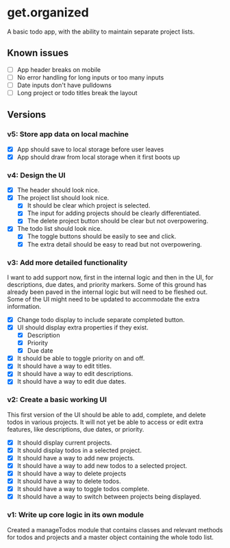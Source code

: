 # get.organized

A basic todo app, with the ability to maintain separate project lists.

## Known issues

- [ ] App header breaks on mobile
- [ ] No error handling for long inputs or too many inputs
- [ ] Date inputs don't have pulldowns
- [ ] Long project or todo titles break the layout

## Versions

### v5: Store app data on local machine

- [X] App should save to local storage before user leaves
- [X] App should draw from local storage when it first boots up

### v4: Design the UI

- [X] The header should look nice.
- [X] The project list should look nice.
  - [X] It should be clear which project is selected.
  - [X] The input for adding projects should be clearly differentiated.
  - [X] The delete project button should be clear but not overpowering.
- [X] The todo list should look nice.
  - [X] The toggle buttons should be easily to see and click.
  - [X] The extra detail should be easy to read but not overpowering.

### v3: Add more detailed functionality

I want to add support now, first in the internal logic and then in the UI, for descriptions, due dates, and priority markers. Some of this ground has already been paved in the internal logic but will need to be fleshed out. Some of the UI might need to be updated to accommodate the extra information.

- [X] Change todo display to include separate completed button.
- [X] UI should display extra properties if they exist.
  - [X] Description
  - [X] Priority
  - [X] Due date
- [X] It should be able to toggle priority on and off.
- [X] It should have a way to edit titles.
- [X] It should have a way to edit descriptions.
- [X] It should have a way to edit due dates.

### v2: Create a basic working UI

This first version of the UI should be able to add, complete, and delete todos in various projects. It will not yet be able to access or edit extra features, like descriptions, due dates, or priority.

- [X] It should display current projects.
- [X] It should display todos in a selected project.
- [X] It should have a way to add new projects.
- [X] It should have a way to add new todos to a selected project.
- [X] It should have a way to delete projects
- [X] It should have a way to delete todos.
- [X] It should have a way to toggle todos complete.
- [X] It should have a way to switch between projects being displayed.

### v1: Write up core logic in its own module

Created a manageTodos module that contains classes and relevant methods for todos and projects and a master object containing the whole todo list. 